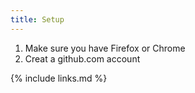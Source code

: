 ```yaml
---
title: Setup
---
```

1. Make sure you have Firefox or Chrome
2. Creat a github.com account

{% include links.md %}
